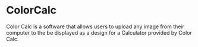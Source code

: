 # ColorCalc
Color Calc is a software that allows users to upload any image from their computer to the be displayed as a design for a Calculator provided by Color Calc.

